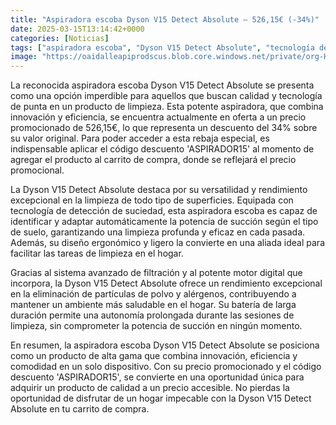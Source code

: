 ```yaml
---
title: "Aspiradora escoba Dyson V15 Detect Absolute – 526,15€ (-34%)"
date: 2025-03-15T13:14:42+0000
categories: [Noticias]
tags: ["aspiradora escoba", "Dyson V15 Detect Absolute", "tecnología de punta", "limpieza profunda", "potente motor digital", "código descuento", "ambiente más saludable."]
image: "https://oaidalleapiprodscus.blob.core.windows.net/private/org-HKmKxpuNw3Y88lm4EBrIPq0n/user-ZwiCXOggLL8ZNNKE2g7rXFmV/img-2jTvXfrywYmzqlqwn1Kurdhx.png?st=2025-03-15T12%3A14%3A42Z&se=2025-03-15T14%3A14%3A42Z&sp=r&sv=2024-08-04&sr=b&rscd=inline&rsct=image/png&skoid=d505667d-d6c1-4a0a-bac7-5c84a87759f8&sktid=a48cca56-e6da-484e-a814-9c849652bcb3&skt=2025-03-14T18%3A15%3A49Z&ske=2025-03-15T18%3A15%3A49Z&sks=b&skv=2024-08-04&sig=CGdkAGAU7zfDTRH4AElDW0uW1xiwHPa7Jjgxs0Tnc/0%3D"
---
```


La reconocida aspiradora escoba Dyson V15 Detect Absolute se presenta como una opción imperdible para aquellos que buscan calidad y tecnología de punta en un producto de limpieza. Esta potente aspiradora, que combina innovación y eficiencia, se encuentra actualmente en oferta a un precio promocionado de 526,15€, lo que representa un descuento del 34% sobre su valor original. Para poder acceder a esta rebaja especial, es indispensable aplicar el código descuento 'ASPIRADOR15' al momento de agregar el producto al carrito de compra, donde se reflejará el precio promocional.

La Dyson V15 Detect Absolute destaca por su versatilidad y rendimiento excepcional en la limpieza de todo tipo de superficies. Equipada con tecnología de detección de suciedad, esta aspiradora escoba es capaz de identificar y adaptar automáticamente la potencia de succión según el tipo de suelo, garantizando una limpieza profunda y eficaz en cada pasada. Además, su diseño ergonómico y ligero la convierte en una aliada ideal para facilitar las tareas de limpieza en el hogar.

Gracias al sistema avanzado de filtración y al potente motor digital que incorpora, la Dyson V15 Detect Absolute ofrece un rendimiento excepcional en la eliminación de partículas de polvo y alérgenos, contribuyendo a mantener un ambiente más saludable en el hogar. Su batería de larga duración permite una autonomía prolongada durante las sesiones de limpieza, sin comprometer la potencia de succión en ningún momento.

En resumen, la aspiradora escoba Dyson V15 Detect Absolute se posiciona como un producto de alta gama que combina innovación, eficiencia y comodidad en un solo dispositivo. Con su precio promocionado y el código descuento 'ASPIRADOR15', se convierte en una oportunidad única para adquirir un producto de calidad a un precio accesible. No pierdas la oportunidad de disfrutar de un hogar impecable con la Dyson V15 Detect Absolute en tu carrito de compra.
    